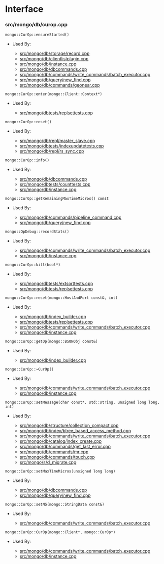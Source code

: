 
# Interface

### src/mongo/db/curop.cpp

<div></div>

    mongo::CurOp::ensureStarted()

- Used By:

    - [src/mongo/db/storage/record.cpp](../../../storage\_layer\_structure)
    - [src/mongo/db/clientlistplugin.cpp](../../../web\_server)
    - [src/mongo/db/instance.cpp](../../../storage\_layer\_structure)
    - [src/mongo/db/dbcommands.cpp](../../../database\_commands)
    - [src/mongo/db/commands/write\_commands/batch\_executor.cpp](../../../write\_commands)
    - [src/mongo/db/query/new\_find.cpp](../../../core\_query\_system)
    - [src/mongo/db/commands/geonear.cpp](../../../database\_commands)

<div></div>

    mongo::CurOp::enter(mongo::Client::Context*)

- Used By:

    - [src/mongo/dbtests/replsettests.cpp](../../../unit\_tests)

<div></div>

    mongo::CurOp::reset()

- Used By:

    - [src/mongo/db/repl/master\_slave.cpp](../../../replication)
    - [src/mongo/dbtests/indexupdatetests.cpp](../../../unit\_tests)
    - [src/mongo/db/repl/rs\_sync.cpp](../../../replication)

<div></div>

    mongo::CurOp::info()

- Used By:

    - [src/mongo/db/dbcommands.cpp](../../../database\_commands)
    - [src/mongo/dbtests/counttests.cpp](../../../unit\_tests)
    - [src/mongo/db/instance.cpp](../../../storage\_layer\_structure)

<div></div>

    mongo::CurOp::getRemainingMaxTimeMicros() const

- Used By:

    - [src/mongo/db/commands/pipeline\_command.cpp](../../../aggregation\_framework)
    - [src/mongo/db/query/new\_find.cpp](../../../core\_query\_system)

<div></div>

    mongo::OpDebug::recordStats()

- Used By:

    - [src/mongo/db/commands/write\_commands/batch\_executor.cpp](../../../write\_commands)
    - [src/mongo/db/instance.cpp](../../../storage\_layer\_structure)

<div></div>

    mongo::CurOp::kill(bool*)

- Used By:

    - [src/mongo/dbtests/extsorttests.cpp](../../../unit\_tests)
    - [src/mongo/dbtests/replsettests.cpp](../../../unit\_tests)

<div></div>

    mongo::CurOp::reset(mongo::HostAndPort const&, int)

- Used By:

    - [src/mongo/db/index\_builder.cpp](../../../indexing)
    - [src/mongo/dbtests/replsettests.cpp](../../../unit\_tests)
    - [src/mongo/db/commands/write\_commands/batch\_executor.cpp](../../../write\_commands)
    - [src/mongo/db/instance.cpp](../../../storage\_layer\_structure)

<div></div>

    mongo::CurOp::getOp(mongo::BSONObj const&)

- Used By:

    - [src/mongo/db/index\_builder.cpp](../../../indexing)

<div></div>

    mongo::CurOp::~CurOp()

- Used By:

    - [src/mongo/db/commands/write\_commands/batch\_executor.cpp](../../../write\_commands)
    - [src/mongo/db/instance.cpp](../../../storage\_layer\_structure)

<div></div>

    mongo::CurOp::setMessage(char const*, std::string, unsigned long long, int)

- Used By:

    - [src/mongo/db/structure/collection\_compact.cpp](../../../storage\_layer\_structure)
    - [src/mongo/db/index/btree\_based\_access\_method.cpp](../../../indexing)
    - [src/mongo/db/commands/write\_commands/batch\_executor.cpp](../../../write\_commands)
    - [src/mongo/db/catalog/index\_create.cpp](../../../storage\_layer\_structure)
    - [src/mongo/db/commands/get\_last\_error.cpp](../../../database\_commands)
    - [src/mongo/db/commands/mr.cpp](../../../database\_commands)
    - [src/mongo/db/commands/touch.cpp](../../../database\_commands)
    - [src/mongo/s/d\_migrate.cpp](../../../sharding)

<div></div>

    mongo::CurOp::setMaxTimeMicros(unsigned long long)

- Used By:

    - [src/mongo/db/dbcommands.cpp](../../../database\_commands)
    - [src/mongo/db/query/new\_find.cpp](../../../core\_query\_system)

<div></div>

    mongo::CurOp::setNS(mongo::StringData const&)

- Used By:

    - [src/mongo/db/commands/write\_commands/batch\_executor.cpp](../../../write\_commands)

<div></div>

    mongo::CurOp::CurOp(mongo::Client*, mongo::CurOp*)

- Used By:

    - [src/mongo/db/commands/write\_commands/batch\_executor.cpp](../../../write\_commands)
    - [src/mongo/db/instance.cpp](../../../storage\_layer\_structure)
